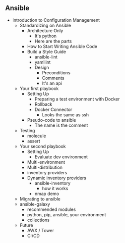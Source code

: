 ## Ansible


* Introduction to Configuration Management
  * Standardizing on Ansible
    * Architecture Only
      * It's python
      * Here are the parts
    * How to Start Writing Ansible Code
    * Build a Style Guide
      * ansible-lint
      * yamllint
      * Design
        * Preconditions
        * Comments
        * It's an api
  * Your first playbook
    * Setting Up
      * Preparing a test environment with Docker
      * Rollback
      * Docker Connector
        * Looks the same as ssh
    * Pseudo-code to ansible
      * The name is the comment
  * Testing
    * molecule
    * assert
  * Your second playbook
    * Setting Up
      * Evaluate dev environment
    * Multi-environment
    * Multi-distribution
    * inventory providers
    * Dynamic inventory providers
      * ansible-inventory
        * how it works
      * nmap demo
  * Migrating to ansible
  * ansible-galaxy
    * recommended modules
    * python, pip, ansible, your environment
    * collections
  * Future
    * AWX / Tower
    * CI/CD
